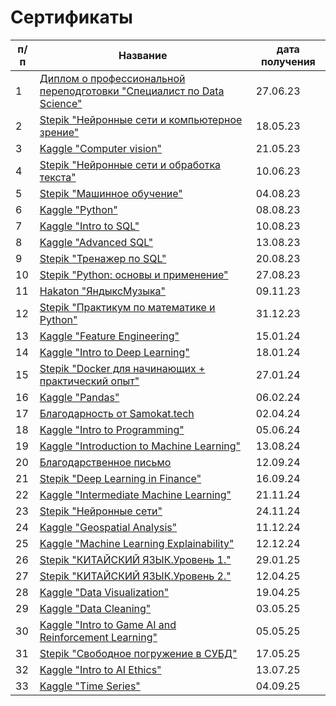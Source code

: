 # Cертификаты

|п/п|Название|дата получения |
|---|--------|---------------|
|1|[Диплом о профессиональной переподготовки "Специалист по Data Science"](https://github.com/IT-DS-Alex/certificates/blob/main/diplom%D0%B0.pdf)|27.06.23|
|2|[Stepik "Нейронные сети и компьютерное зрение"](https://stepik.org/cert/2068267)|18.05.23|
|3|[Kaggle "Computer vision"](https://www.kaggle.com/learn/certification/alekseypyton2022/computer-vision)|21.05.23|
|4|[Stepik "Нейронные сети и обработка текста"](https://stepik.org/cert/2098045)|10.06.23|
|5|[Stepik "Машинное обучение"](https://stepik.org/cert/2141951)|04.08.23|
|6|[Kaggle "Python"](https://www.kaggle.com/learn/certification/alekseypyton2022/python)|08.08.23|
|7|[Kaggle "Intro to SQL"](https://www.kaggle.com/learn/certification/alekseypyton2022/intro-to-sql)|10.08.23|
|8|[Kaggle "Advanced SQL"](https://www.kaggle.com/learn/certification/alekseypyton2022/advanced-sql)|13.08.23|
|9|[Stepik "Тренажер по SQL"](https://stepik.org/cert/2153987)|20.08.23|
|10|[Stepik "Python: основы и применение"](https://stepik.org/cert/2158940)|27.08.23|
|11|[Hakaton "ЯндыксМузыка"](https://github.com/IT-DS-Alex/certificates/blob/main/%D0%98%D1%81%D0%B0%D0%BA%D0%BE%D0%B2%20%D0%90%D0%BB%D0%B5%D0%BA%D1%81%D0%B5%D0%B8%CC%86.pdf)|09.11.23|
|12|[Stepik "Практикум по математике и Python"](https://stepik.org/cert/2316125)|31.12.23|
|13|[Kaggle "Feature Engineering"](https://www.kaggle.com/learn/certification/alekseypyton2022/feature-engineering)|15.01.24|
|14|[Kaggle "Intro to Deep Learning"](https://www.kaggle.com/learn/certification/alekseypyton2022/intro-to-deep-learning)|18.01.24|
|15|[Stepik "Docker для начинающих + практический опыт"](https://stepik.org/cert/2342957)|27.01.24|
|16|[Kaggle "Pandas"](https://www.kaggle.com/learn/certification/alekseypyton2022/pandas)|06.02.24|
|17|[Благодарность от Samokat.tech](https://github.com/IT-DS-Alex/certificates/blob/main/%D0%91%D0%BB%D0%B0%D0%B3%D0%BE%D0%B4%D0%B0%D1%80%D0%BD%D0%BE%D1%81%D1%82%D1%8C.png)|02.04.24|
|18|[Kaggle "Intro to Programming"](https://www.kaggle.com/learn/certification/alekseypyton2022/intro-to-programming)|05.06.24|
|19|[Kaggle "Introduction to Machine Learning"](https://www.kaggle.com/learn/certification/alekseypyton2022/intro-to-machine-learning)|13.08.24|
|20|[Благодарственное письмо](https://github.com/IT-DS-Alex/certificates/blob/main/%D0%90%D0%BB%D0%B5%D0%BA%D1%81%D0%B5%D0%B9%20%D0%98%D1%81%D0%B0%D0%BA%D0%BE%D0%B2.pdf)|12.09.24|
|21|[Stepik "Deep Learning in Finance"](https://stepik.org/cert/2567452)|16.09.24|
|22|[Kaggle "Intermediate Machine Learning"](https://www.kaggle.com/learn/certification/alekseypyton2022/intermediate-machine-learning)|21.11.24|
|23|[Stepik "Нейронные сети"](https://stepik.org/cert/2662434)|24.11.24|
|24|[Kaggle "Geospatial Analysis"](https://www.kaggle.com/learn/certification/alekseypyton2022/geospatial-analysis)|11.12.24|
|25|[Kaggle "Machine Learning Explainability"](https://www.kaggle.com/learn/certification/alekseypyton2022/machine-learning-explainability)|12.12.24|
|26|[Stepik "КИТАЙСКИЙ ЯЗЫК.Уровень 1."](https://stepik.org/cert/2739875)|29.01.25|
|27|[Stepik "КИТАЙСКИЙ ЯЗЫК.Уровень 2."](https://stepik.org/cert/2817753)|12.04.25|
|28|[Kaggle "Data Visualization"](https://www.kaggle.com/learn/certification/alekseypyton2022/data-visualization)|19.04.25|
|29|[Kaggle "Data Cleaning"](https://www.kaggle.com/learn/certification/alekseypyton2022/data-cleaning)|03.05.25|
|30|[Kaggle "Intro to Game AI and Reinforcement Learning"](https://www.kaggle.com/learn/certification/alekseypyton2022/intro-to-game-ai-and-reinforcement-learning)|05.05.25|
|31|[Stepik "Свободное погружение в СУБД"](https://stepik.org/cert/2855393)|17.05.25|
|32|[Kaggle "Intro to AI Ethics"](https://www.kaggle.com/learn/certification/alekseypyton2022/intro-to-ai-ethics)|13.07.25|
|33|[Kaggle "Time Series"](https://www.kaggle.com/learn/certification/alekseypyton2022/time-series)|04.09.25|


